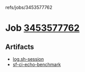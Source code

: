 refs/jobs/3453577762

# Job [3453577762](https://github.com/rokmoln/support-firecloud/runs/3453577762?check_suite_focus=true)

## Artifacts

* [log.sh-session](log.sh-session)
* [sf-ci-echo-benchmark](sf-ci-echo-benchmark)

